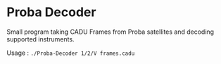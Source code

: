 # Proba Decoder

Small program taking CADU Frames from Proba satellites and decoding supported instruments.

Usage : `./Proba-Decoder 1/2/V frames.cadu`